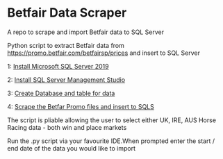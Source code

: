 # Betfair Data Scraper
A repo to scrape and import Betfair data to SQL Server

Python script to extract Betfair data from https://promo.betfair.com/betfairsp/prices 
and insert to SQL Server


1: [Install Microsoft SQL Server 2019](https://www.microsoft.com/en-gb/sql-server/sql-server-downloads)

2: [Install SQL Server Management Studio](https://docs.microsoft.com/en-us/sql/ssms/download-sql-server-management-studio-ssms?redirectedfrom=MSDN&view=sql-server-ver15)

3: [Create Database and table for data](https://github.com/Deruzala/Betfair-Data-Scraper/blob/main/Create-dB-and-table.sql)

4: [Scrape the Betfar Promo files and insert to SQLS](https://github.com/Deruzala/Betfair-Data-Scraper/blob/main/Betfair-Data-Scraper.py)

The script is pliable allowing the user to select either UK, IRE, AUS Horse Racing data - both win and place markets 

Run the .py script via your favourite IDE.When prompted enter the start / end date of the data you would like to import
